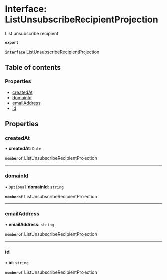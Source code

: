 # Interface: ListUnsubscribeRecipientProjection

List unsubscribe recipient

**`export`**

**`interface`** ListUnsubscribeRecipientProjection

## Table of contents

### Properties

- [createdAt](ListUnsubscribeRecipientProjection.md#createdat)
- [domainId](ListUnsubscribeRecipientProjection.md#domainid)
- [emailAddress](ListUnsubscribeRecipientProjection.md#emailaddress)
- [id](ListUnsubscribeRecipientProjection.md#id)

## Properties

### <a id="createdat" name="createdat"></a> createdAt

• **createdAt**: `Date`

**`memberof`** ListUnsubscribeRecipientProjection

___

### <a id="domainid" name="domainid"></a> domainId

• `Optional` **domainId**: `string`

**`memberof`** ListUnsubscribeRecipientProjection

___

### <a id="emailaddress" name="emailaddress"></a> emailAddress

• **emailAddress**: `string`

**`memberof`** ListUnsubscribeRecipientProjection

___

### <a id="id" name="id"></a> id

• **id**: `string`

**`memberof`** ListUnsubscribeRecipientProjection
